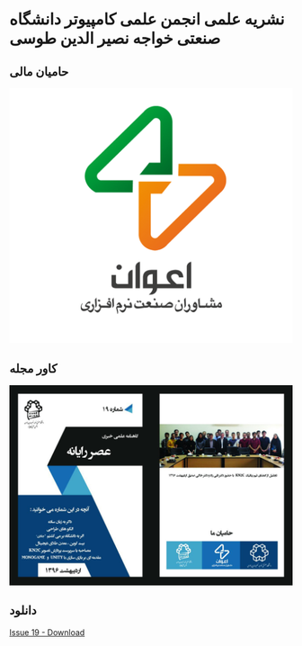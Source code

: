 # نشریه علمی انجمن علمی کامپیوتر دانشگاه صنعتی خواجه نصیر الدین طوسی
##  حامیان مالی
![Sponser](https://github.com/kntu-ce-mag/issue-19/raw/master/sponser-logo.png)
## کاور مجله
![Cover](https://github.com/kntu-ce-mag/issue-19/raw/master/front-cover.jpg)
## دانلود
[Issue 19 - Download](https://www.google.com)

